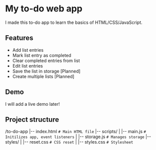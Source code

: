 # My to-do web app

I made this to-do app to learn the basics of HTML/CSS/JavaScript.

## Features

* Add list entries
* Mark list entry as completed
* Clear completed entries from list
* Edit list entries
* Save the list in storage [Planned]
* Create multiple lists [Planned]

## Demo

I will add a live demo later!

## Project structure

/to-do-app
|-- index.html      `# Main HTML file`
|-- scripts/
|   |-- main.js     `# Initilizes app, event listeners`
|   |-- storage.js  `# Manages storage`
|-- styles/
|   |-- reset.css   `# CSS reset`
|   |-- styles.css  `# Stylesheet`
